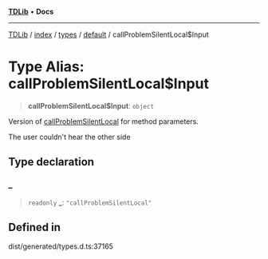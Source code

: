 [**TDLib**](../../../../../../README.md) • **Docs**

***

[TDLib](../../../../../../modules.md) / [index](../../../../../README.md) / [types](../../../README.md) / [default](../README.md) / callProblemSilentLocal$Input

# Type Alias: callProblemSilentLocal$Input

> **callProblemSilentLocal$Input**: `object`

Version of [callProblemSilentLocal](callProblemSilentLocal.md) for method parameters.

The user couldn't hear the other side

## Type declaration

### \_

> `readonly` **\_**: `"callProblemSilentLocal"`

## Defined in

dist/generated/types.d.ts:37165
